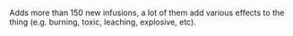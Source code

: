 Adds more than 150 new infusions, a lot of them add various effects to the thing (e.g. burning, toxic, leaching, explosive, etc).
